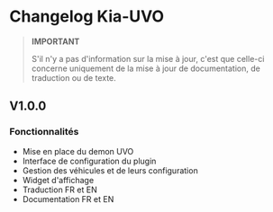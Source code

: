 # Changelog Kia-UVO

>**IMPORTANT**
>
> S'il n'y a pas d'information sur la mise à jour, c'est que celle-ci concerne uniquement de la mise à jour de documentation, de traduction ou de texte.

## V1.0.0

### Fonctionnalités

- Mise en place du demon UVO
- Interface de configuration du plugin
- Gestion des véhicules et de leurs configuration
- Widget d'affichage
- Traduction FR et EN
- Documentation FR et EN
